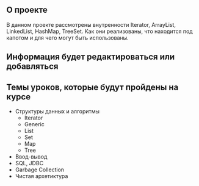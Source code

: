 ## О проекте
В данном проекте рассмотрены внутренности Iterator, ArrayList, LinkedList, HashMap, TreeSet.
Как они реализованы, что находится под капотом и для чего могут быть использованы.

## Информация будет редактироваться или добавляться

## Темы уроков, которые будут пройдены на курсе
- Структуры данных и алгоритмы
  -  Iterator
  -  Generic
  -  List
  -  Set
  -  Map
  -  Tree
- Ввод-вывод
- SQL, JDBC
- Garbage Collection
- Чистая архетиктура
